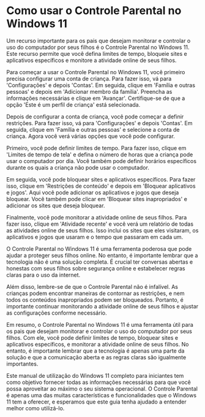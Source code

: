 # Como usar o Controle Parental no Windows 11

Um recurso importante para os pais que desejam monitorar e controlar o uso do computador por seus filhos é o Controle Parental no Windows 11. Este recurso permite que você defina limites de tempo, bloqueie sites e aplicativos específicos e monitore a atividade online de seus filhos.

Para começar a usar o Controle Parental no Windows 11, você primeiro precisa configurar uma conta de criança. Para fazer isso, vá para 'Configurações' e depois 'Contas'. Em seguida, clique em 'Família e outras pessoas' e depois em 'Adicionar membro da família'. Preencha as informações necessárias e clique em 'Avançar'. Certifique-se de que a opção 'Este é um perfil de criança' está selecionada.

Depois de configurar a conta de criança, você pode começar a definir restrições. Para fazer isso, vá para 'Configurações' e depois 'Contas'. Em seguida, clique em 'Família e outras pessoas' e selecione a conta de criança. Agora você verá várias opções que você pode configurar.

Primeiro, você pode definir limites de tempo. Para fazer isso, clique em 'Limites de tempo de tela' e defina o número de horas que a criança pode usar o computador por dia. Você também pode definir horários específicos durante os quais a criança não pode usar o computador.

Em seguida, você pode bloquear sites e aplicativos específicos. Para fazer isso, clique em 'Restrições de conteúdo' e depois em 'Bloquear aplicativos e jogos'. Aqui você pode adicionar os aplicativos e jogos que deseja bloquear. Você também pode clicar em 'Bloquear sites inapropriados' e adicionar os sites que deseja bloquear.

Finalmente, você pode monitorar a atividade online de seus filhos. Para fazer isso, clique em 'Atividade recente' e você verá um relatório de todas as atividades online de seus filhos. Isso inclui os sites que eles visitaram, os aplicativos e jogos que usaram e o tempo que passaram em cada um.

O Controle Parental no Windows 11 é uma ferramenta poderosa que pode ajudar a proteger seus filhos online. No entanto, é importante lembrar que a tecnologia não é uma solução completa. É crucial ter conversas abertas e honestas com seus filhos sobre segurança online e estabelecer regras claras para o uso da internet.

Além disso, lembre-se de que o Controle Parental não é infalível. As crianças podem encontrar maneiras de contornar as restrições, e nem todos os conteúdos inapropriados podem ser bloqueados. Portanto, é importante continuar monitorando a atividade online de seus filhos e ajustar as configurações conforme necessário.

Em resumo, o Controle Parental no Windows 11 é uma ferramenta útil para os pais que desejam monitorar e controlar o uso do computador por seus filhos. Com ele, você pode definir limites de tempo, bloquear sites e aplicativos específicos, e monitorar a atividade online de seus filhos. No entanto, é importante lembrar que a tecnologia é apenas uma parte da solução e que a comunicação aberta e as regras claras são igualmente importantes.

Este manual de utilização do Windows 11 completo para iniciantes tem como objetivo fornecer todas as informações necessárias para que você possa aproveitar ao máximo o seu sistema operacional. O Controle Parental é apenas uma das muitas características e funcionalidades que o Windows 11 tem a oferecer, e esperamos que este guia tenha ajudado a entender melhor como utilizá-lo.